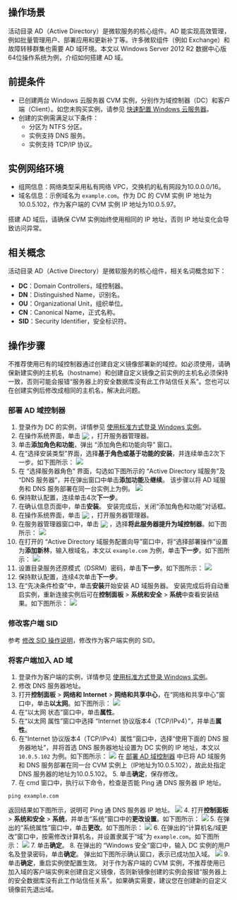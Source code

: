 ## 操作场景
活动目录 AD（Active Directory）是微软服务的核心组件。AD 能实现高效管理，例如批量管理用户、部署应用和更新补丁等。许多微软组件（例如 Exchange）和故障转移群集也需要 AD 域环境。本文以 Windows Server 2012 R2 数据中心版64位操作系统为例，介绍如何搭建 AD 域。

## 前提条件

- 已创建两台 Windows 云服务器 CVM 实例，分别作为域控制器（DC）和客户端（Client）。如您未购买实例，请参见 [快速配置 Windows 云服务器](https://cloud.tencent.com/document/product/213/2764)。
- 创建的实例需满足以下条件：
	- 分区为 NTFS 分区。
	- 实例支持 DNS 服务。
	- 实例支持 TCP/IP 协议。

## 实例网络环境
- 组网信息：网络类型采用私有网络 VPC，交换机的私有网段为10.0.0.0/16。
- 域名信息：示例域名为 `example.com`。作为 DC 的 CVM 实例 IP 地址为10.0.5.102，作为客户端的 CVM 实例 IP 地址为10.0.5.97。
<dx-alert infotype="notice" title="">
搭建 AD 域后，请确保 CVM 实例始终使用相同的 IP 地址，否则 IP 地址变化会导致访问异常。
</dx-alert>



## 相关概念
活动目录 AD（Active Directory）是微软服务的核心组件，相关名词概念如下：
- **DC**：Domain Controllers，域控制器。
- **DN**：Distinguished Name，识别名。
- **OU**：Organizational Unit，组织单位。
- **CN**：Canonical Name，正式名称。
- **SID**：Security Identifier，安全标识符。


## 操作步骤

<dx-alert infotype="explain" title="">
不推荐使用已有的域控制器通过创建自定义镜像部署新的域控。如必须使用，请确保新建实例的主机名（hostname）和创建自定义镜像之前实例的主机名必须保持一致，否则可能会报错“服务器上的安全数据库没有此工作站信任关系”。您也可以在创建实例后修改成相同的主机名，解决此问题。
</dx-alert>



### 部署 AD 域控制器[](id:Step1)
1. 登录作为 DC 的实例，详情参见 [使用标准方式登录 Windows 实例](https://cloud.tencent.com/document/product/213/57778)。
2. 在操作系统界面，单击 <img src="https://main.qcloudimg.com/raw/f779581f1ce3edfead8c725ce1504009.png" style="margin:-3px 0px"> ，打开服务器管理器。
3. 单击**添加角色和功能**，弹出 “添加角色和功能向导” 窗口。
4. 在“选择安装类型”界面，选择**基于角色或基于功能的安装**，并连续单击2次下一步。如下图所示：
![](https://qcloudimg.tencent-cloud.cn/raw/413f2376200fe7a64d56035206ac2c21.png)
5. 在 “选择服务器角色” 界面，勾选如下图所示的  “Active Directory 域服务”及 “DNS 服务器”，并在弹出窗口中单击**添加功能**及**继续**。
该步骤以将 AD 域服务和 DNS 服务部署在同一台实例上为例。
![](https://qcloudimg.tencent-cloud.cn/raw/a9f62f646661dc1c3559b12328ed8077.png)
6. 保持默认配置，连续单击4次**下一步**。
7. 在确认信息页面中，单击**安装**。
安装完成后，关闭“添加角色和功能”对话框。
8. 在操作系统界面，单击 <img src="https://main.qcloudimg.com/raw/f779581f1ce3edfead8c725ce1504009.png" style="margin:-3px 0px"> ，打开服务器管理器。
9. 在服务器管理器窗口中，单击 <img src="https://main.qcloudimg.com/raw/b7b26ebdfecb3b158adac1a37d7a23f3.png" style="margin:-3px 0px"> ，选择**将此服务器提升为域控制器**。如下图所示：
![](https://qcloudimg.tencent-cloud.cn/raw/bc6e02bf64866c4458ec6599babe09a2.png)
10. 在打开的 “Active Directory 域服务配置向导”窗口中，将“选择部署操作”设置为**添加新林**，输入根域名，本文以 `example.com` 为例，单击**下一步**。如下图所示：
![](https://qcloudimg.tencent-cloud.cn/raw/b91884139c592c76cf3547fa7c5de711.png)
11. 设置目录服务还原模式（DSRM）密码，单击**下一步**。如下图所示：
![](https://qcloudimg.tencent-cloud.cn/raw/192ba48444d9fef4faf46a2c5eb73983.png)
12. 保持默认配置，连续4次单击**下一步**。
13. 在“先决条件检查”中，单击**安装**开始安装 AD 域服务器。
安装完成后将自动重启实例，重新连接实例后可在**控制面板** > **系统和安全** > **系统**中查看安装结果。如下图所示：
![](https://qcloudimg.tencent-cloud.cn/raw/32475970bbb3c6ff99a6ced08c3e72e1.png)

### 修改客户端 SID
参考 [修改 SID 操作说明](https://cloud.tencent.com/document/product/213/4829)，修改作为客户端实例的 SID。


### 将客户端加入 AD 域
1. 登录作为客户端的实例，详情参见 [使用标准方式登录 Windows 实例](https://cloud.tencent.com/document/product/213/57778)。
2. 修改 DNS 服务器地址。
  1. 打开**控制面板** > **网络和 Internet** > **网络和共享中心**，在“网络和共享中心”窗口中，单击**以太网**。如下图所示：
![](https://qcloudimg.tencent-cloud.cn/raw/ecbcc37005bc2924ab9cb76055fd0666.png)
  2. 在“以太网 状态”窗口中，单击**属性**。
  3. 在“以太网 属性”窗口中选择 “Internet 协议版本4（TCP/IPv4）”，并单击**属性**。
  4. 在“Internet 协议版本4（TCP/IPv4）属性”窗口中，选择“使用下面的 DNS 服务器地址”，并将首选 DNS 服务器地址设置为 DC 实例的 IP 地址，本文以 `10.0.5.102` 为例。如下图所示：
  ![](https://qcloudimg.tencent-cloud.cn/raw/2201da4809892efa26558b3a99e6d324.png)
  在 [部署 AD 域控制器](#Step1) 中已将 AD 域服务和 DNS 服务部署在同一台 CVM 实例上（IP地址为10.0.5.102），故此处指定 DNS 服务器的地址为10.0.5.102。
	5. 单击**确定**，保存修改。
3. 在 cmd 窗口中，执行以下命令，检查是否能 Ping 通 DNS 服务器 IP 地址。
```
ping example.com
```
返回结果如下图所示，说明可 Ping 通 DNS 服务器 IP 地址。
![](https://qcloudimg.tencent-cloud.cn/raw/cfd1ab27a7aaaeb42f9a78c67e476a53.png)
4. 打开**控制面板** > **系统和安全** > **系统**，并单击“系统”窗口中的**更改设置**。如下图所示：
![](https://qcloudimg.tencent-cloud.cn/raw/6fb71866831646df81ed08c47e10843a.png)
5. 在弹出的“系统属性”窗口中，单击**更改**。如下图所示：
![](https://qcloudimg.tencent-cloud.cn/raw/dbfe2df50797ee5fc07cb2ede72dc7ba.png)
6. 在弹出的“计算机名/域更改”窗口中，按需修改计算机名，并设置隶属于“域”为 `example.com`。如下图所示：
![](https://qcloudimg.tencent-cloud.cn/raw/52b3f11a0347a93eb52d47069d3def1a.png)
7. 单击**确定**。
8. 在弹出的 “Windows 安全”窗口中，输入 DC 实例的用户名及登录密码，单击**确定**。
弹出如下图所示确认窗口，表示已成功加入域。
![](https://qcloudimg.tencent-cloud.cn/raw/80856c8d02b87e6b00ef44df88941e89.png)
9. 单击**确定**，重启实例使配置生效。
<dx-alert infotype="explain" title="">
对于作为客户端的 CVM 实例，不推荐使用已加入域的客户端实例来创建自定义镜像，否则新镜像创建的实例会报错“服务器上的安全数据库没有此工作站信任关系”。如果确实需要，建议您在创建新的自定义镜像前先退出域。
</dx-alert>


